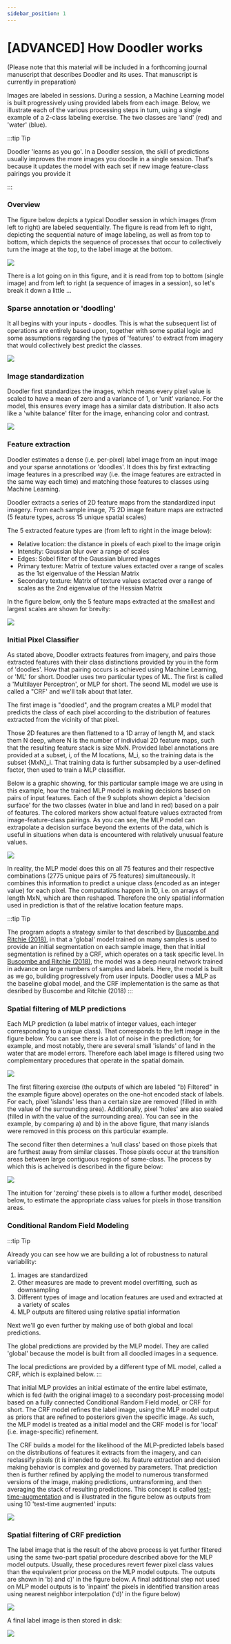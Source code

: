 ```yaml
---
sidebar_position: 1
---
```


# [ADVANCED] How Doodler works

(Please note that this material will be included in a forthcoming journal manuscript that describes Doodler and its uses. That manuscript is currently in preparation)

Images are labeled in sessions. During a session, a Machine Learning model is built progressively using provided labels from each image. Below, we illustrate each of the various processing steps in turn, using a single example of a 2-class labeling exercise. The two classes are 'land' (red) and 'water' (blue).

:::tip Tip

Doodler 'learns as you go'. In a Doodler session, the skill of predictions usually improves the more images you doodle in a single session. That's because it updates the model with each set if new image feature-class pairings you provide it

:::

### Overview

The figure below depicts a typical Doodler session in which images (from left to right) are labeled sequentially. The figure is read from left to right, depicting the sequential nature of image labeling, as well as from top to bottom, which depicts the sequence of processes that occur to collectively turn the image at the top, to the label image at the bottom.

![](/img/paperfig_RFchain_ann.jpg)

There is a lot going on in this figure, and it is read from top to bottom (single image) and from left to right (a sequence of images in a session), so let's break it down a little ...

### Sparse annotation or 'doodling'

It all begins with your inputs - doodles. This is what the subsequent list of operations are entirely based upon, together with some spatial logic and some assumptions regarding the types of 'features' to extract from imagery that would collectively best predict the classes.

![](/img/tutorial/D800_20160308_222129lr03-3_db_image_doodles_labelgen.png)


### Image standardization

Doodler first standardizes the images, which means every pixel value is scaled to have a mean of zero and a variance of 1, or 'unit' variance. For the model, this ensures every image has a similar data distribution. It also acts like a 'white balance' filter for the image, enhancing color and contrast.

![](/img/tutorial/D800_20160308_222129lr03-3_db_image_filt_labelgen.png)

### Feature extraction
Doodler estimates a dense (i.e. per-pixel) label image from an input image and your sparse annotations or 'doodles'. It does this by first extracting image features in a prescribed way (i.e. the image features are extracted in the same way each time) and matching those features to classes using Machine Learning.

Doodler extracts a series of 2D feature maps from the standardized input imagery. From each sample image, 75 2D image feature maps are extracted (5 feature types, across 15 unique spatial scales)

The 5 extracted feature types are (from left to right in the image below):
* Relative location: the distance in pixels of each pixel to the image origin
* Intensity: Gaussian blur over a range of scales
* Edges: Sobel filter of the Gaussian blurred images
* Primary texture: Matrix of texture values extacted over a range of scales as the 1st eigenvalue of the Hessian Matrix
* Secondary texture: Matrix of texture values extacted over a range of scales as the 2nd eigenvalue of the Hessian Matrix

In the figure below, only the 5 feature maps extracted at the smallest and largest scales are shown for brevity:

![](/img/tutorial/D800_20160308_222129lr03-3_db_image_feats_labelgen.png)


### Initial Pixel Classifier
As stated above, Doodler extracts features from imagery, and pairs those extracted features with their class distinctions provided by you in the form of 'doodles'. How that pairing occurs is achieved using Machine Learning, or 'ML' for short. Doodler uses two particular types of ML. The first is called a 'Multilayer Perceptron', or MLP for short. The seond ML model we use is called a "CRF' and we'll talk about that later.

The first image is "doodled", and the program creates a MLP model that predicts the class of each pixel according to the distribution of features extracted from the vicinity of that pixel.

Those 2D features are then flattened to a 1D array of length M, and stack them N deep, where N is the number of individual 2D feature maps, such that the resulting feature stack is size MxN. Provided label annotations are provided at a subset, i, of the M locations, M_i, so the training data is the subset {MxN}_i. That training data is further subsampled by a user-defined factor, then used to train a MLP classifier.

Below is a graphic showing, for this particular sample image we are using in this example, how the trained MLP model is making decisions based on pairs of input features. Each of the 9 subplots shown depict a 'decision surface' for the two classes (water in blue and land in red) based on a pair of features. The colored markers show actual feature values extracted from image-feature-class pairings. As you can see, the MLP model can extrapolate a decision surface beyond the extents of the data, which is useful in situations when data is encountered with relatively unusual feature values.

![](/img/tutorial/D800_20160308_222129lr03-3_db_RFdecsurf_labelgen_ann.png)

In reality, the MLP model does this on all 75 features and their respective combinations (2775 unique pairs of 75 features) simultaneously. It combines this information to predict a unique class (encoded as an integer value) for each pixel. The computations happen in 1D, i.e. on arrays of length MxN, which are then reshaped. Therefore the only spatial information used in prediction is that of the relative location feature maps.

:::tip Tip

The program adopts a strategy similar to that described by [Buscombe and Ritchie (2018)](https://www.mdpi.com/2076-3263/8/7/244), in that a 'global' model trained on many samples is used to provide an initial segmentation on each sample image, then that initial segmentation is refined by a CRF, which operates on a task specific level. In [Buscombe and Ritchie (2018)](references), the model was a deep neural network trained in advance on large numbers of samples and labels. Here, the model is built as we go, building progressively from user inputs. Doodler uses a MLP as the baseline global model, and the CRF implementation is the same as that desribed by Buscombe and Ritchie (2018)
:::

<!-- ### Feature importances

The relative importance of each feature for prediction is computed as the mean of accumulation of the impurity decrease within each tree. This is known as the "Gini importance" score (see [here](https://scikit-learn.org/stable/modules/generated/sklearn.tree.DecisionTreeClassifier.html) for more details on the implementation).

Below is a graph showing the feature importance scores for each of the 75 features for this example image. The 4 highest scores are highlighted with a dashed red line. Those 4 feature maps are shown. In this particular example, the most important features for prediction relate to image intensity extracted over different scales.

![](/img/tutorial/D800_20160308_222129lr03-3_db_RF_featimps_labelgen.png)

It is instructive to view these plots for each image prediction, in order to get a better sense of which features are considered more important. From 3 further examples shown below, it is apparent (at least in these data) that location, intensity, edges and texture are all considered important for MLP model prediction, at a range of scales

#### Example 2
In this example, location and intensity were most important, at 2 particular scales
![](/img/tutorial/featimps1.png)

#### Example 3
In this example, the features deemed most important were related to edges and texture
![](/img/tutorial/featimps2.png)

#### Example 4
In this example, location and intensity were again deemed most important, again at 2 particular scales
![](/img/tutorial/featimps3.png)

 -->

### Spatial filtering of MLP predictions
Each MLP prediction (a label matrix of integer values, each integer corresponding to a unique class). That corresponds to the left image in the figure below. You can see there is a lot of noise in the prediction; for example, and most notably, there are several small 'islands' of land in the water that are model errors. Therefore each label image is filtered using two complementary procedures that operate in the spatial domain.

![](/img/tutorial/D800_20160308_222129lr03-3_db_rf_label_filtered_labelgen.png)

The first filtering exercise (the outputs of which are labeled "b) Filtered" in the example figure above) operates on the one-hot encoded stack of labels. For each, pixel 'islands' less than a certain size are removed (filled in with the value of the surrounding area). Additionally, pixel 'holes' are also sealed (filled in with the value of the surrounding area). You can see in the example, by comparing a) and b) in the above figure, that many islands were removed in this process on this particular example.

The second filter then determines a 'null class' based on those pixels that are furthest away from similar classes. Those pixels occur at the transition areas between large contiguous regions of same-class. The process by which this is acheived is described in the figure below:

![](/img/tutorial/D800_20160308_222129lr03-3_db_rf_spatfilt_dist_labelgen_ann.png)

The intuition for 'zeroing' these pixels is to allow a further model, described below, to estimate the appropriate class values for pixels in those transition areas.

### Conditional Random Field Modeling

:::tip Tip

Already you can see how we are building a lot of robustness to natural variability:

1. images are standardized
2. Other measures are made to prevent model overfitting, such as downsampling
3. Different types of image and location features are used and extracted at a variety of scales
4. MLP outputs are filtered using relative spatial information

Next we'll go even further by making use of both global and local predictions.

The global predictions are provided by the MLP model. They are called 'global' because the model is built from all doodled images in a sequence.

The local predictions are provided by a different type of ML model, called a CRF, which is explained below.
:::

That initial MLP provides an initial estimate of the entire label estimate, which is fed (with the original image) to a secondary post-processing model based on a fully connected Conditional Random Field model, or CRF for short. The CRF model refines the label image, using the MLP model output as priors that are refined to posteriors given the specific image. As such, the MLP model is treated as a initial model and the CRF model is for 'local' (i.e. image-specific) refinement.

The CRF builds a model for the likelihood of the MLP-predicted labels based on the distributions of features it extracts from the imagery, and can reclassify pixels (it is intended to do so). Its feature extraction and decision making behavior is complex and governed by parameters. That prediction then is further refined by applying the model to numerous transformed versions of the image, making predictions, untransforming, and then averaging the stack of resulting predictions. This concept is called [test-time-augmentation](../tutorial-basics/glossary#test-time-augmentation) and is illustrated in the figure below as outputs from using 10 'test-time augmented' inputs:

![](/img/tutorial/D800_20160308_222129lr03-3_db_crf_tta_labelgen.png)


### Spatial filtering of CRF prediction

The label image that is the result of the above process is yet further filtered using the same two-part spatial procedure described above for the MLP model outputs. Usually, these procedures revert fewer pixel class values than the equivalent prior process on the MLP model outputs. The outputs are shown in 'b) and c)' in the figure below. A final additional step not used on MLP model outputs is to 'inpaint' the pixels in identified transition areas using nearest neighbor interpolation ('d)' in the figure below)

![](/img/tutorial/D800_20160308_222129lr03-3_db_crf_label_filtered_labelgen.png)

A final label image is then stored in disk:

![](/img/tutorial/D800_20160308_222129lr03-3_db_image_label_final_labelgen.png)


<!-- ## Image feature extraction and Machine Learning model -->
<!--
The figure below summarizes the feature extraction process.
![](/img/paperfig_features_ann.jpg) -->
